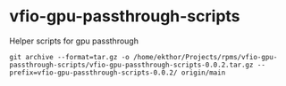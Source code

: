 # vfio-gpu-passthrough-scripts
Helper scripts for gpu passthrough

```
git archive --format=tar.gz -o /home/ekthor/Projects/rpms/vfio-gpu-passthrough-scripts/vfio-gpu-passthrough-scripts-0.0.2.tar.gz --prefix=vfio-gpu-passthrough-scripts-0.0.2/ origin/main
```
